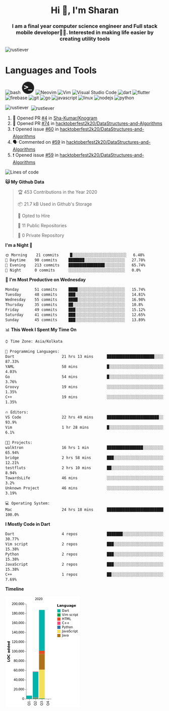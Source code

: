 <h1 align="center">Hi 👋, I'm Sharan</h1>
<h3 align="center">I am a final year computer science engineer and Full stack mobile developer👨‍💻. Interested in making life easier by creating utility tools</h3>


<p align="left"> <img src="https://komarev.com/ghpvc/?username=rustiever" alt="rustiever" /> </p>

<!-- * 🔭 I’m currently working on [Bridge](https://github.com/rustiever/bridge)

* 🌱 I’m currently learning **Flutter, Golang**

* 📫 How to reach me **sharanneeded@gmail.com**

* ⚡ Available for Freelance projects/internship opportunities. -->

# Languages and Tools

<p align="left">

  <img src="https://www.vectorlogo.zone/logos/gnu_bash/gnu_bash-icon.svg" alt="bash" width="40" height="40"/>

  <img src="https://raw.githubusercontent.com/github/explore/d92924b1d925bb134e308bd29c9de6c302ed3beb/topics/terminal/terminal.png" alt="Terminal" width="40" height="40"/> 

  <img src="https://www.vectorlogo.zone/logos/neovimio/neovimio-icon.svg" alt="Neovim" width="40" height="40"/> 
  
  <img src="https://www.vectorlogo.zone/logos/vim/vim-icon.svg" alt="Vim" width="40" height="40"/> 

  <img src="https://www.vectorlogo.zone/logos/visualstudio_code/visualstudio_code-icon.svg" alt="Visual Studio Code" width="40" height="40"/> 

  <img src="https://www.vectorlogo.zone/logos/dartlang/dartlang-icon.svg" alt="dart" width="40" height="40"/>

  <img src="https://www.vectorlogo.zone/logos/flutterio/flutterio-icon.svg" alt="flutter" width="40" height="40"/> 
  
  <img src="https://www.vectorlogo.zone/logos/firebase/firebase-icon.svg" alt="firebase" width="40" height="40"/>

  <img src="https://www.vectorlogo.zone/logos/git-scm/git-scm-icon.svg" alt="git" width="40" height="40"/> 

  <img src="https://devicons.github.io/devicon/devicon.git/icons/go/go-original.svg" alt="go" width="40" height="40"/>

  <img src="https://devicons.github.io/devicon/devicon.git/icons/javascript/javascript-original.svg" alt="javascript" width="40" height="40"/>
  
  <img src="https://devicons.github.io/devicon/devicon.git/icons/linux/linux-original.svg" alt="linux" width="40" height="40"/> 

  <img src="https://devicons.github.io/devicon/devicon.git/icons/nodejs/nodejs-original-wordmark.svg" alt="nodejs" width="40" height="40"/>

  <img src="https://devicons.github.io/devicon/devicon.git/icons/python/python-original.svg" alt="python" width="40" height="40"/>
  </p>
  <p> <img align="left" src="https://github-readme-stats.vercel.app/api/top-langs/?username=rustiever&layout=compact&hide=html" alt="rustiever" /></p>

  <p>&nbsp; <img align="center" src="https://github-readme-stats.vercel.app/api?username=rustiever&show_icons=true" alt="rustiever" /></p>

<!--START_SECTION:activity-->
1. 💪 Opened PR [#4](https://github.com/Sha-Kumar/Knogram/pull/4) in [Sha-Kumar/Knogram](https://github.com/Sha-Kumar/Knogram)
2. 💪 Opened PR [#74](https://github.com/hacktoberfest2k20/DataStructures-and-Algorithms/pull/74) in [hacktoberfest2k20/DataStructures-and-Algorithms](https://github.com/hacktoberfest2k20/DataStructures-and-Algorithms)
3. ❗️ Opened issue [#60](https://github.com/hacktoberfest2k20/DataStructures-and-Algorithms/issues/60) in [hacktoberfest2k20/DataStructures-and-Algorithms](https://github.com/hacktoberfest2k20/DataStructures-and-Algorithms)
4. 🗣 Commented on [#59](https://github.com/hacktoberfest2k20/DataStructures-and-Algorithms/issues/59) in [hacktoberfest2k20/DataStructures-and-Algorithms](https://github.com/hacktoberfest2k20/DataStructures-and-Algorithms)
5. ❗️ Opened issue [#59](https://github.com/hacktoberfest2k20/DataStructures-and-Algorithms/issues/59) in [hacktoberfest2k20/DataStructures-and-Algorithms](https://github.com/hacktoberfest2k20/DataStructures-and-Algorithms)
<!--END_SECTION:activity-->

<!--START_SECTION:waka-->
![Lines of code](https://img.shields.io/badge/From%20Hello%20World%20I%27ve%20Written-6.4%20million%20lines%20of%20code-blue)

**🐱 My Github Data** 

> 🏆 453 Contributions in the Year 2020
 > 
> 📦 21.7 kB Used in Github's Storage 
 > 
> 💼 Opted to Hire
 > 
> 📜 11 Public Repositories
 > 
> 🔑 0 Private Repository 
 > 
**I'm a Night 🦉** 

```text
🌞 Morning    21 commits     █░░░░░░░░░░░░░░░░░░░░░░░░   6.48% 
🌆 Daytime    90 commits     ███████░░░░░░░░░░░░░░░░░░   27.78% 
🌃 Evening    213 commits    ████████████████░░░░░░░░░   65.74% 
🌙 Night      0 commits      ░░░░░░░░░░░░░░░░░░░░░░░░░   0.0%

```
📅 **I'm Most Productive on Wednesday** 

```text
Monday       51 commits     ████░░░░░░░░░░░░░░░░░░░░░   15.74% 
Tuesday      48 commits     ███░░░░░░░░░░░░░░░░░░░░░░   14.81% 
Wednesday    55 commits     ████░░░░░░░░░░░░░░░░░░░░░   16.98% 
Thursday     35 commits     ██░░░░░░░░░░░░░░░░░░░░░░░   10.8% 
Friday       49 commits     ███░░░░░░░░░░░░░░░░░░░░░░   15.12% 
Saturday     41 commits     ███░░░░░░░░░░░░░░░░░░░░░░   12.65% 
Sunday       45 commits     ███░░░░░░░░░░░░░░░░░░░░░░   13.89%

```


📊 **This Week I Spent My Time On** 

```text
⌚︎ Time Zone: Asia/Kolkata

💬 Programming Languages: 
Dart                     21 hrs 13 mins      █████████████████████░░░░   87.33% 
YAML                     58 mins             █░░░░░░░░░░░░░░░░░░░░░░░░   4.03% 
Go                       54 mins             █░░░░░░░░░░░░░░░░░░░░░░░░   3.76% 
Groovy                   19 mins             ░░░░░░░░░░░░░░░░░░░░░░░░░   1.35% 
C++                      19 mins             ░░░░░░░░░░░░░░░░░░░░░░░░░   1.35%

🔥 Editors: 
VS Code                  22 hrs 49 mins      ███████████████████████░░   93.9% 
Vim                      1 hr 28 mins        █░░░░░░░░░░░░░░░░░░░░░░░░   6.1%

🐱‍💻 Projects: 
walktron                 16 hrs 1 min        ████████████████░░░░░░░░░   65.94% 
bridge                   2 hrs 58 mins       ███░░░░░░░░░░░░░░░░░░░░░░   12.21% 
testfluts                2 hrs 10 mins       ██░░░░░░░░░░░░░░░░░░░░░░░   8.94% 
TowardsLife              46 mins             ░░░░░░░░░░░░░░░░░░░░░░░░░   3.2% 
Unknown Project          46 mins             ░░░░░░░░░░░░░░░░░░░░░░░░░   3.19%

💻 Operating System: 
Mac                      24 hrs 18 mins      █████████████████████████   100.0%

```

**I Mostly Code in Dart** 

```text
Dart                     4 repos             ███████░░░░░░░░░░░░░░░░░░   30.77% 
Vim script               2 repos             ███░░░░░░░░░░░░░░░░░░░░░░   15.38% 
Python                   2 repos             ███░░░░░░░░░░░░░░░░░░░░░░   15.38% 
JavaScript               2 repos             ███░░░░░░░░░░░░░░░░░░░░░░   15.38% 
C++                      1 repos             ██░░░░░░░░░░░░░░░░░░░░░░░   7.69%

```


**Timeline**

![Chart not found](https://github.com/rustiever/rustiever/blob/master/charts/bar_graph.png) 


<!--END_SECTION:waka-->